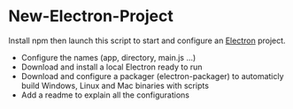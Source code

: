 # New-Electron-Project
Install npm then launch this script to start and configure an [Electron](https://electron.atom.io/) project.
- Configure the names (app, directory, main.js ...)
- Download and install a local Electron ready to run
- Download and configure a packager (electron-packager) to automaticly build Windows, Linux and Mac binaries with scripts
- Add a readme to explain all the configurations
 
